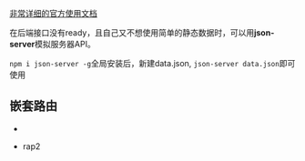 
[非常详细的官方使用文档](https://github.com/typicode/json-server)

在后端接口没有ready，且自己又不想使用简单的静态数据时，可以用**json-server**模拟服务器API。

`npm i json-server -g`全局安装后，新建data.json, `json-server data.json`即可使用

## 嵌套路由
  + 

+ rap2

